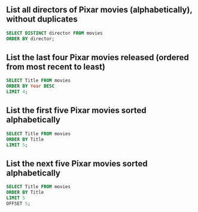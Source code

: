 
## List all directors of Pixar movies (alphabetically), without duplicates
``` sql
SELECT DISTINCT director FROM movies
ORDER BY director;
```
 
## List the last four Pixar movies released (ordered from most recent to least)
``` sql
SELECT Title FROM movies
ORDER BY Year DESC
LIMIT 4;
```

## List the first five Pixar movies sorted alphabetically
``` sql
SELECT Title FROM movies
ORDER BY Title 
LIMIT 5;
```
## List the next five Pixar movies sorted alphabetically
``` sql
SELECT Title FROM movies
ORDER BY Title 
LIMIT 5 
OFFSET 5;
```


